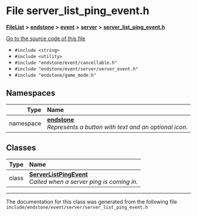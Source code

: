 

# File server\_list\_ping\_event.h



[**FileList**](files.md) **>** [**endstone**](dir_6cf277b678674f97c7a2b6b3b2447b33.md) **>** [**event**](dir_f1d783c0ad83ee143d16e768ebca51c8.md) **>** [**server**](dir_77022909323d5ad872c4820a738a5429.md) **>** [**server\_list\_ping\_event.h**](server__list__ping__event_8h.md)

[Go to the source code of this file](server__list__ping__event_8h_source.md)



* `#include <string>`
* `#include <utility>`
* `#include "endstone/event/cancellable.h"`
* `#include "endstone/event/server/server_event.h"`
* `#include "endstone/game_mode.h"`













## Namespaces

| Type | Name |
| ---: | :--- |
| namespace | [**endstone**](namespaceendstone.md) <br>_Represents a button with text and an optional icon._  |


## Classes

| Type | Name |
| ---: | :--- |
| class | [**ServerListPingEvent**](classendstone_1_1ServerListPingEvent.md) <br>_Called when a server ping is coming in._  |



















































------------------------------
The documentation for this class was generated from the following file `include/endstone/event/server/server_list_ping_event.h`


